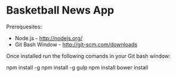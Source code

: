 Basketball News App
===================

Prerequesites:

- Node.js - http://nodejs.org/
- Git Bash Window - http://git-scm.com/downloads

Once installed run the following comands in your Git bash window:

  npm install -g
  npm install -g gulp
  npm install
  bower install
